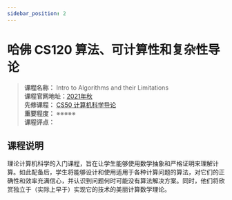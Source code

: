 ```yaml
---
sidebar_position: 2
---
```


# 哈佛 CS120 算法、可计算性和复杂性导论

>**课程名称：** Intro to Algorithms and their Limitations    
**课程官网地址：**[2021年秋](https://salil.seas.harvard.edu/classes/intro-algorithms-and-their-limitations-fall21)  
**先修课程：** [CS50 计算机科学导论](https://hackway.org/docs/cs/freshman/first/cs50x)     
**重要程度：** ※※※※※  
**课程评点：** 

## 课程说明
理论计算机科学的入门课程，旨在让学生能够使用数学抽象和严格证明来理解计算。如此配备后，学生将能够设计和使用适用于各种计算问题的算法，对它们的正确性和效率充满信心，并认识到问题何时可能没有算法解决方案。同时，他们将欣赏独立于（实际上早于）实现它的技术的美丽计算数学理论。



